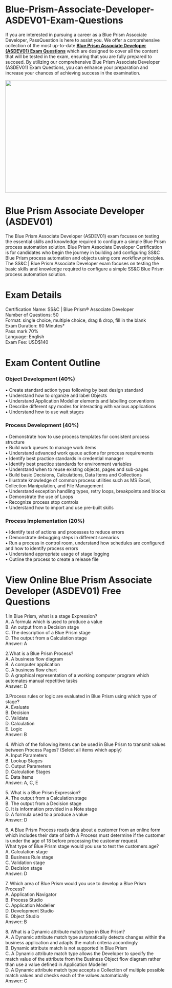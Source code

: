 # Blue-Prism-Associate-Developer-ASDEV01-Exam-Questions
<p>If you are interested in pursuing a career as a Blue Prism Associate Developer, PassQuestion is here to assist you. We offer a comprehensive collection of the most up-to-date <strong><a href="https://www.passquestion.com/asdev01.html">Blue Prism Associate Developer (ASDEV01) Exam Questions</a></strong> which are designed to cover all the content that will be tested in the exam, ensuring that you are fully prepared to succeed. By utilizing our comprehensive Blue Prism Associate Developer (ASDEV01) Exam Questions, you can enhance your preparation and increase your chances of achieving success in the examination.</p>

<p><img alt="" src="https://www.passquestion.com/uploads/pqcom/images/20230926/005a3e806d790f2419e401d991228bcd.png" style="height:351px; width:618px" /></p>

<h1>Blue Prism Associate Developer (ASDEV01)</h1>

<p>The Blue Prism Associate Developer (ASDEV01) exam focuses on testing the essential skills and knowledge required to configure a simple Blue Prism process automation solution. Blue Prism Associate Developer Certification is for candidates who begin the journey in building and configuring SS&amp;C Blue Prism process automation and objects using core workflow principles. The SS&amp;C | Blue Prism Associate Developer exam focuses on testing the basic skills and knowledge required to configure a simple SS&amp;C Blue Prism process automation solution.</p>

<h1>Exam Details</h1>

<p>Certification Name: SS&amp;C | Blue Prism&reg; Associate Developer<br />
Number of Questions: 50<br />
Format: single choice, multiple choice, drag &amp; drop, fill in the blank<br />
Exam Duration: 60 Minutes*<br />
Pass mark 70%<br />
Language: English<br />
Exam Fee: USD$140</p>

<h1>Exam Content Outline</h1>

<h3>Object Development (40%)</h3>

<p>&bull; Create standard action types following by best design standard<br />
&bull; Understand how to organize and label Objects<br />
&bull; Understand Application Modeller elements and labelling conventions<br />
&bull; Describe different spy modes for interacting with various applications<br />
&bull; Understand how to use wait stages</p>

<h3>Process Development (40%)</h3>

<p>&bull; Demonstrate how to use process templates for consistent process structure<br />
&bull; Build work queues to manage work items<br />
&bull; Understand advanced work queue actions for process requirements<br />
&bull; Identify best practice standards in credential manager<br />
&bull; Identify best practice standards for environment variables<br />
&bull; Understand when to reuse existing objects, pages and sub-pages<br />
&bull; Build basic Decisions, Calculations, Data Items and Collections<br />
&bull; Illustrate knowledge of common process utilities such as MS Excel, Collection Manipulation, and File Management<br />
&bull; Understand exception handling types, retry loops, breakpoints and blocks<br />
&bull; Demonstrate the use of Loops<br />
&bull; Recognize process stop controls<br />
&bull; Understand how to import and use pre-built skills</p>

<h3>Process Implementation (20%)</h3>

<p>&bull; Identify test of actions and processes to reduce errors<br />
&bull; Demonstrate debugging steps in different scenarios<br />
&bull; Run a process in control room, understand how schedules are configured and how to identify process errors<br />
&bull; Understand appropriate usage of stage logging<br />
&bull; Outline the process to create a release file</p>

<h1>View Online Blue Prism Associate Developer (ASDEV01) Free Questions</h1>

<p>1.In Blue Prism, what is a stage Expression?<br />
A. A formula which is used to produce a value<br />
B. An output from a Decision stage<br />
C. The description of a Blue Prism stage<br />
D. The output from a Calculation stage<br />
Answer: A</p>

<p>2.What is a Blue Prism Process?<br />
A. A business flow diagram<br />
B. A computer application<br />
C. A business flow chart<br />
D. A graphical representation of a working computer program which automates manual repetitive tasks<br />
Answer: D</p>

<p>3.Process rules or logic are evaluated in Blue Prism using which type of stage?<br />
A. Evaluate<br />
B. Decision<br />
C. Validate<br />
D. Calculation<br />
E. Logic<br />
Answer: B</p>

<p>4. Which of the following items can be used in Blue Prism to transmit values between Process Pages? (Select all items which apply)<br />
A. Input Parameters<br />
B. Lookup Stages<br />
C. Output Parameters<br />
D. Calculation Stages<br />
E. Data Items<br />
Answer: A, C, E</p>

<p>5. What is a Blue Prism Expression?<br />
A. The output from a Calculation stage<br />
B. The output from a Decision stage<br />
C. It is information provided in a Note stage<br />
D. A formula used to a produce a value<br />
Answer: D</p>

<p>6. A Blue Prism Process reads data about a customer from an online form which includes their date of birth A Process must determine if the customer is under the age of 18 before processing the customer request.<br />
What type of Blue Prism stage would you use to test the customers age?<br />
A. Calculation stage<br />
B. Business Rule stage<br />
C. Validation stage<br />
D. Decision stage<br />
Answer: D</p>

<p>7. Which area of Blue Prism would you use to develop a Blue Prism Process?<br />
A. Application Navigator<br />
B. Process Studio<br />
C. Application Modeller<br />
D. Development Studio<br />
E. Object Studio<br />
Answer: B</p>

<p>8. What is a Dynamic attribute match type in Blue Prism?<br />
A. A Dynamic attribute match type automatically detects changes within the business application and adapts the match criteria accordingly<br />
B. Dynamic attribute match is not supported in Blue Prism<br />
C. A Dynamic attribute match type allows the Developer to specify the match value of the attribute from the Business Object flow diagram rather than use a value defined in Application Modeller<br />
D. A Dynamic attribute match type accepts a Collection of multiple possible match values and checks each of the values automatically<br />
Answer: C</p>
